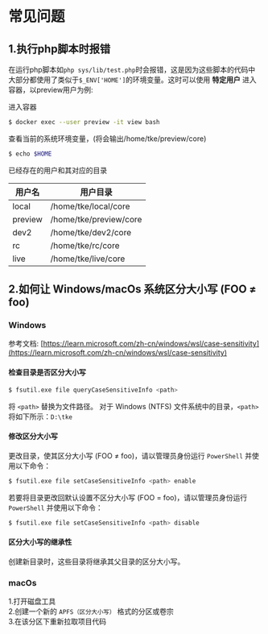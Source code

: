 # 常见问题

## 1.执行php脚本时报错

在运行php脚本如`php sys/lib/test.php`时会报错，这是因为这些脚本的代码中大部分都使用了类似于`$_ENV['HOME']`的环境变量。这时可以使用 **特定用户** 进入容器，以preview用户为例:

进入容器
```sh
$ docker exec --user preview -it view bash
```
查看当前的系统环境变量，(将会输出/home/tke/preview/core)
```sh
$ echo $HOME
```

已经存在的用户和其对应的目录

| 用户名     | 用户目录                   |
|---------|------------------------|
| local   | /home/tke/local/core   |
| preview | /home/tke/preview/core |
| dev2    | /home/tke/dev2/core    |
| rc      | /home/tke/rc/core      |
| live    | /home/tke/live/core    |

## 2.如何让 Windows/macOs 系统区分大小写 (FOO ≠ foo)

### Windows

参考文档: [https://learn.microsoft.com/zh-cn/windows/wsl/case-sensitivity](https://learn.microsoft.com/zh-cn/windows/wsl/case-sensitivity)

#### 检查目录是否区分大小写
```sh
$ fsutil.exe file queryCaseSensitiveInfo <path>
```
将 `<path>` 替换为文件路径。 对于 Windows (NTFS) 文件系统中的目录，`<path>` 将如下所示：`D:\tke`

#### 修改区分大小写
更改目录，使其区分大小写 (FOO ≠ foo)，请以管理员身份运行 `PowerShell` 并使用以下命令：
```sh
$ fsutil.exe file setCaseSensitiveInfo <path> enable
```

若要将目录更改回默认设置不区分大小写 (FOO = foo)，请以管理员身份运行 `PowerShell` 并使用以下命令：
```sh
$ fsutil.exe file setCaseSensitiveInfo <path> disable
```

#### 区分大小写的继承性
创建新目录时，这些目录将继承其父目录的区分大小写。

### macOs

1.打开磁盘工具<br>
2.创建一个新的 `APFS（区分大小写）` 格式的分区或卷宗<br>
3.在该分区下重新拉取项目代码<br>